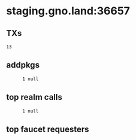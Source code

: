 # staging.gno.land:36657

## TXs
```
13
```

## addpkgs
```
      1 null
```

## top realm calls
```
      1 null
```

## top faucet requesters
```
```


